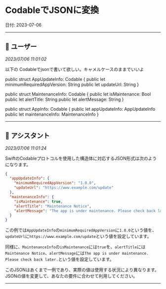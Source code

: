# CodableでJSONに変換

日付: 2023-07-06

---

## 👤 ユーザー
*2023/07/06 11:01:02*

以下の Codableでjsonで書いて欲しい。キャメルケースのままでいいよ

public struct AppUpdateInfo: Codable {
    public let minimumRequiredAppVersion: String
    public let updateUrl: String
}

public struct MaintenanceInfo: Codable {
    public let isMaintenance: Bool
    public let alertTitle: String
    public let alertMessage: String
}

public struct AppInfo: Codable {
    public let appUpdateInfo: AppUpdateInfo
    public let maintenanceInfo: MaintenanceInfo
}

---

## 🤖 アシスタント
*2023/07/06 11:01:24*

SwiftのCodableプロトコルを使用した構造体に対応するJSON形式は次のようになります。

```json
{
  "appUpdateInfo": {
    "minimumRequiredAppVersion": "1.0.0",
    "updateUrl": "https://www.example.com/update"
  },
  "maintenanceInfo": {
    "isMaintenance": true,
    "alertTitle": "Maintenance Notice",
    "alertMessage": "The app is under maintenance. Please check back later."
  }
}
```

この例では`AppUpdateInfo`の`minimumRequiredAppVersion`に`1.0.0`という値を、`updateUrl`に`https://www.example.com/update`という値を設定しています。

同様に、`MaintenanceInfo`の`isMaintenance`には`true`を、`alertTitle`には`Maintenance Notice`、`alertMessage`には`The app is under maintenance. Please check back later.`という値を設定しています。

このJSONはあくまで一例であり、実際の値は使用する状況により異なります。JSONの値を変更して、あなたの要件に合わせて利用してください。

---
